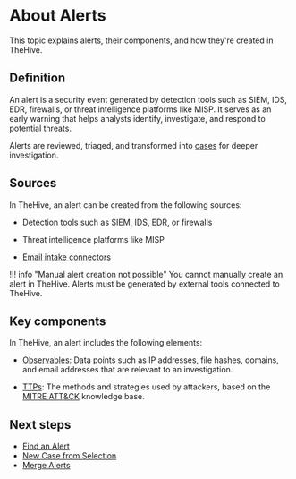 # About Alerts

This topic explains alerts, their components, and how they're created in TheHive.

## Definition

An alert is a security event generated by detection tools such as SIEM, IDS, EDR, firewalls, or threat intelligence platforms like MISP. It serves as an early warning that helps analysts identify, investigate, and respond to potential threats.

Alerts are reviewed, triaged, and transformed into [cases](../cases/about-cases.md) for deeper investigation.

## Sources

In TheHive, an alert can be created from the following sources:

* Detection tools such as SIEM, IDS, EDR, or firewalls

* Threat intelligence platforms like MISP

* [Email intake connectors](../../../administration/email-intake-connector.md)

!!! info "Manual alert creation not possible"
    You cannot manually create an alert in TheHive. Alerts must be generated by external tools connected to TheHive.

## Key components

In TheHive, an alert includes the following elements:

* [Observables](../alerts/alerts-description/view-observables.md): Data points such as IP addresses, file hashes, domains, and email addresses that are relevant to an investigation.

* [TTPs](../alerts/alerts-description/view-ttps.md): The methods and strategies used by attackers, based on the [MITRE ATT&CK](https://attack.mitre.org/) knowledge base.

## Next steps

* [Find an Alert](../alerts/search-for-alerts/find-an-alert.md)
* [New Case from Selection](../alerts/alerts-description/new-case-from-selection.md)
* [Merge Alerts](../alerts/alerts-description/merge-alerts.md)